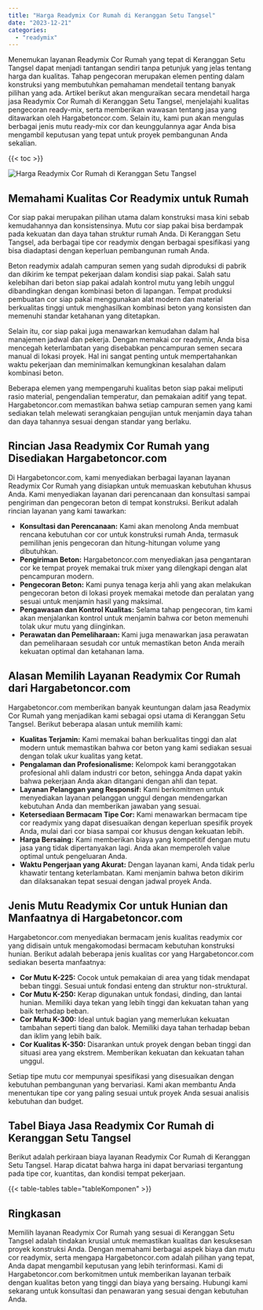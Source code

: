 ```yaml
---
title: "Harga Readymix Cor Rumah di Keranggan Setu Tangsel"
date: "2023-12-21"
categories: 
  - "readymix"
---
```



Menemukan layanan Readymix Cor Rumah yang tepat di Keranggan Setu Tangsel dapat menjadi tantangan sendiri tanpa petunjuk yang jelas tentang harga dan kualitas. Tahap pengecoran merupakan elemen penting dalam konstruksi yang membutuhkan pemahaman mendetail tentang banyak pilihan yang ada. Artikel berikut akan menguraikan secara mendetail harga jasa Readymix Cor Rumah di Keranggan Setu Tangsel, menjelajahi kualitas pengecoran ready-mix, serta memberikan wawasan tentang jasa yang ditawarkan oleh Hargabetoncor.com. Selain itu, kami pun akan mengulas berbagai jenis mutu ready-mix cor dan keunggulannya agar Anda bisa mengambil keputusan yang tepat untuk proyek pembangunan Anda sekalian.

{{< toc >}}

![Harga Readymix Cor Rumah di Keranggan Setu Tangsel](https://hargareadymixid.github.io/hbc/readymix-hbc%20(15).png)

## Memahami Kualitas Cor Readymix untuk Rumah

Cor siap pakai merupakan pilihan utama dalam konstruksi masa kini sebab kemudahannya dan konsistensinya. Mutu cor siap pakai bisa berdampak pada kekuatan dan daya tahan struktur rumah Anda. Di Keranggan Setu Tangsel, ada berbagai tipe cor readymix dengan berbagai spesifikasi yang bisa diadaptasi dengan keperluan pembangunan rumah Anda.

Beton readymix adalah campuran semen yang sudah diproduksi di pabrik dan dikirim ke tempat pekerjaan dalam kondisi siap pakai. Salah satu kelebihan dari beton siap pakai adalah kontrol mutu yang lebih unggul dibandingkan dengan kombinasi beton di lapangan. Tempat produksi pembuatan cor siap pakai menggunakan alat modern dan material berkualitas tinggi untuk menghasilkan kombinasi beton yang konsisten dan memenuhi standar ketahanan yang ditetapkan.

Selain itu, cor siap pakai juga menawarkan kemudahan dalam hal manajemen jadwal dan pekerja. Dengan memakai cor readymix, Anda bisa mencegah keterlambatan yang disebabkan pencampuran semen secara manual di lokasi proyek. Hal ini sangat penting untuk mempertahankan waktu pekerjaan dan meminimalkan kemungkinan kesalahan dalam kombinasi beton.

Beberapa elemen yang mempengaruhi kualitas beton siap pakai meliputi rasio material, pengendalian temperatur, dan pemakaian aditif yang tepat. Hargabetoncor.com memastikan bahwa setiap campuran semen yang kami sediakan telah melewati serangkaian pengujian untuk menjamin daya tahan dan daya tahannya sesuai dengan standar yang berlaku.

## Rincian Jasa Readymix Cor Rumah yang Disediakan Hargabetoncor.com

Di Hargabetoncor.com, kami menyediakan berbagai layanan layanan Readymix Cor Rumah yang disiapkan untuk memuaskan kebutuhan khusus Anda. Kami menyediakan layanan dari perencanaan dan konsultasi sampai pengiriman dan pengecoran beton di tempat konstruksi. Berikut adalah rincian layanan yang kami tawarkan:

- **Konsultasi dan Perencanaan:** Kami akan menolong Anda membuat rencana kebutuhan cor cor untuk konstruksi rumah Anda, termasuk pemilihan jenis pengecoran dan hitung-hitungan volume yang dibutuhkan.
- **Pengiriman Beton:** Hargabetoncor.com menyediakan jasa pengantaran cor ke tempat proyek memakai truk mixer yang dilengkapi dengan alat pencampuran modern.
- **Pengecoran Beton:** Kami punya tenaga kerja ahli yang akan melakukan pengecoran beton di lokasi proyek memakai metode dan peralatan yang sesuai untuk menjamin hasil yang maksimal.
- **Pengawasan dan Kontrol Kualitas:** Selama tahap pengecoran, tim kami akan menjalankan kontrol untuk menjamin bahwa cor beton memenuhi tolak ukur mutu yang diinginkan.
- **Perawatan dan Pemeliharaan:** Kami juga menawarkan jasa perawatan dan pemeliharaan sesudah cor untuk memastikan beton Anda meraih kekuatan optimal dan ketahanan lama.

## Alasan Memilih Layanan Readymix Cor Rumah dari Hargabetoncor.com

Hargabetoncor.com memberikan banyak keuntungan dalam jasa Readymix Cor Rumah yang menjadikan kami sebagai opsi utama di Keranggan Setu Tangsel. Berikut beberapa alasan untuk memilih kami:

- **Kualitas Terjamin:** Kami memakai bahan berkualitas tinggi dan alat modern untuk memastikan bahwa cor beton yang kami sediakan sesuai dengan tolak ukur kualitas yang ketat.
- **Pengalaman dan Profesionalisme:** Kelompok kami beranggotakan profesional ahli dalam industri cor beton, sehingga Anda dapat yakin bahwa pekerjaan Anda akan ditangani dengan ahli dan tepat.
- **Layanan Pelanggan yang Responsif:** Kami berkomitmen untuk menyediakan layanan pelanggan unggul dengan mendengarkan kebutuhan Anda dan memberikan jawaban yang sesuai.
- **Ketersediaan Bermacam Tipe Cor:** Kami menawarkan bermacam tipe cor readymix yang dapat disesuaikan dengan keperluan spesifik proyek Anda, mulai dari cor biasa sampai cor khusus dengan kekuatan lebih.
- **Harga Bersaing:** Kami memberikan biaya yang kompetitif dengan mutu jasa yang tidak dipertanyakan lagi. Anda akan memperoleh value optimal untuk pengeluaran Anda.
- **Waktu Pengerjaan yang Akurat:** Dengan layanan kami, Anda tidak perlu khawatir tentang keterlambatan. Kami menjamin bahwa beton dikirim dan dilaksanakan tepat sesuai dengan jadwal proyek Anda.

## Jenis Mutu Readymix Cor untuk Hunian dan Manfaatnya di Hargabetoncor.com

Hargabetoncor.com menyediakan bermacam jenis kualitas readymix cor yang didisain untuk mengakomodasi bermacam kebutuhan konstruksi hunian. Berikut adalah beberapa jenis kualitas cor yang Hargabetoncor.com sediakan beserta manfaatnya:

- **Cor Mutu K-225:** Cocok untuk pemakaian di area yang tidak mendapat beban tinggi. Sesuai untuk fondasi enteng dan struktur non-struktural.
- **Cor Mutu K-250:** Kerap digunakan untuk fondasi, dinding, dan lantai hunian. Memiliki daya tekan yang lebih tinggi dan kekuatan tahan yang baik terhadap beban.
- **Cor Mutu K-300:** Ideal untuk bagian yang memerlukan kekuatan tambahan seperti tiang dan balok. Memiliki daya tahan terhadap beban dan iklim yang lebih baik.
- **Cor Kualitas K-350:** Disarankan untuk proyek dengan beban tinggi dan situasi area yang ekstrem. Memberikan kekuatan dan kekuatan tahan unggul.

Setiap tipe mutu cor mempunyai spesifikasi yang disesuaikan dengan kebutuhan pembangunan yang bervariasi. Kami akan membantu Anda menentukan tipe cor yang paling sesuai untuk proyek Anda sesuai analisis kebutuhan dan budget.

## Tabel Biaya Jasa Readymix Cor Rumah di Keranggan Setu Tangsel

Berikut adalah perkiraan biaya layanan Readymix Cor Rumah di Keranggan Setu Tangsel. Harap dicatat bahwa harga ini dapat bervariasi tergantung pada tipe cor, kuantitas, dan kondisi tempat pekerjaan.

{{< table-tables table="tableKomponen" >}}

## Ringkasan

Memilih layanan Readymix Cor Rumah yang sesuai di Keranggan Setu Tangsel adalah tindakan krusial untuk memastikan kualitas dan kesuksesan proyek konstruksi Anda. Dengan memahami berbagai aspek biaya dan mutu cor readymix, serta mengapa Hargabetoncor.com adalah pilihan yang tepat, Anda dapat mengambil keputusan yang lebih terinformasi. Kami di Hargabetoncor.com berkomitmen untuk memberikan layanan terbaik dengan kualitas beton yang tinggi dan biaya yang bersaing. Hubungi kami sekarang untuk konsultasi dan penawaran yang sesuai dengan kebutuhan Anda.

